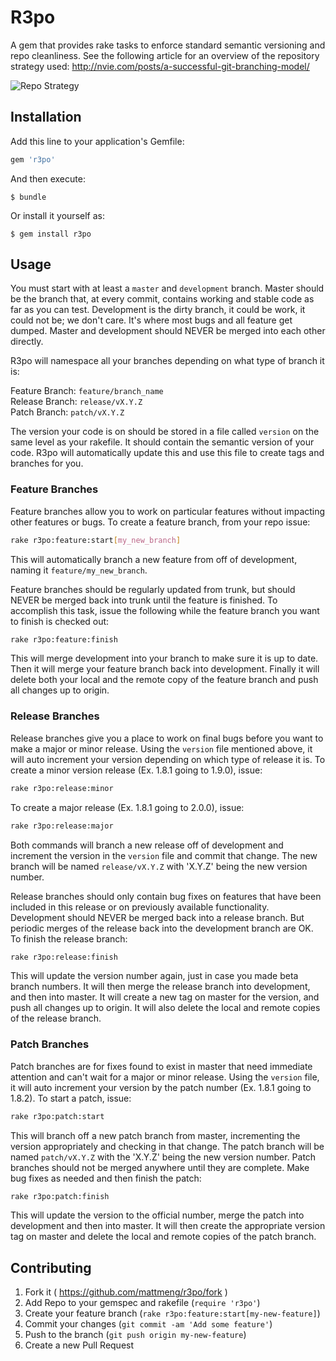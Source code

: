 # R3po

A gem that provides rake tasks to enforce standard semantic versioning and repo cleanliness.  See the following article for an overview of the repository strategy used: http://nvie.com/posts/a-successful-git-branching-model/

![Repo Strategy](http://nvie.com/img/git-model@2x.png "Repo Strategy")

## Installation

Add this line to your application's Gemfile:

```ruby
gem 'r3po'
```

And then execute:

    $ bundle

Or install it yourself as:

    $ gem install r3po

## Usage

You must start with at least a `master` and `development` branch.  Master should be the branch that, at every commit, contains working and stable code as far as you can test.  Development is the dirty branch, it could be work, it could not be; we don't care.  It's where most bugs and all feature get dumped.  Master and development should NEVER be merged into each other directly.

R3po will namespace all your branches depending on what type of branch it is:

Feature Branch: `feature/branch_name`<br />
Release Branch: `release/vX.Y.Z`<br />
Patch Branch:   `patch/vX.Y.Z`<br />

The version your code is on should be stored in a file called `version` on the same level as your rakefile. It should contain the semantic version of your code.  R3po will automatically update this and use this file to create tags and branches for you.

### Feature Branches

Feature branches allow you to work on particular features without impacting other features or bugs.  To create a feature branch, from your repo issue:

```bash
rake r3po:feature:start[my_new_branch]
```

This will automatically branch a new feature from off of development, naming it `feature/my_new_branch`.

Feature branches should be regularly updated from trunk, but should NEVER be merged back into trunk until the feature is finished.  To accomplish this task, issue the following while the feature branch you want to finish is checked out:

```bash
rake r3po:feature:finish
```

This will merge development into your branch to make sure it is up to date.  Then it will merge your feature branch back into development.  Finally it will delete both your local and the remote copy of the feature branch and push all changes up to origin.

### Release Branches

Release branches give you a place to work on final bugs before you want to make a major or minor release.  Using the `version` file mentioned above, it will auto increment your version depending on which type of release it is.  To create a minor version release (Ex. 1.8.1 going to 1.9.0), issue:

```bash
rake r3po:release:minor
```

To create a major release (Ex. 1.8.1 going to 2.0.0), issue:

```bash
rake r3po:release:major
```

Both commands will branch a new release off of development and increment the version in the `version` file and commit that change.  The new branch will be named `release/vX.Y.Z` with 'X.Y.Z' being the new version number.

Release branches should only contain bug fixes on features that have been included in this release or on previously available functionality.  Development should NEVER be merged back into a release branch.  But periodic merges of the release back into the development branch are OK.  To finish the release branch:

```bash
rake r3po:release:finish
```

This will update the version number again, just in case you made beta branch numbers.  It will then merge the release branch into development, and then into master.  It will create a new tag on master for the version, and push all changes up to origin.  It will also delete the local and remote copies of the release branch.

### Patch Branches

Patch branches are for fixes found to exist in master that need immediate attention and can't wait for a major or minor release. Using the `version` file, it will auto increment your version by the patch number (Ex. 1.8.1 going to 1.8.2).  To start a patch, issue:

```bash
rake r3po:patch:start
```

This will branch off a new patch branch from master, incrementing the version appropriately and checking in that change.  The patch branch will be named `patch/vX.Y.Z` with the 'X.Y.Z' being the new version number. Patch branches should not be merged anywhere until they are complete.  Make bug fixes as needed and then finish the patch:

```bash
rake r3po:patch:finish
```

This will update the version to the official number, merge the patch into development and then into master.  It will then create the appropriate version tag on master and delete the local and remote copies of the patch branch.

## Contributing

1. Fork it ( https://github.com/mattmeng/r3po/fork )
2. Add Repo to your gemspec and rakefile (`require 'r3po'`)
3. Create your feature branch (`rake r3po:feature:start[my-new-feature]`)
4. Commit your changes (`git commit -am 'Add some feature'`)
5. Push to the branch (`git push origin my-new-feature`)
6. Create a new Pull Request

